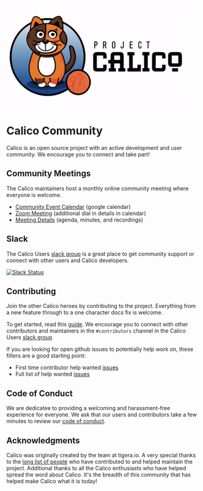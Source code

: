 ![Calico Logo](images/calico-animated.gif)

# Calico Community

Calico is an open source project with an active development and user community. We encourage you to connect and take part!

## Community Meetings
The Calico maintainers host a monthly online community meeting where everyone is welcome. 

* [Community Event Calendar](
https://calendar.google.com/calendar/embed?src=tigera.io_uunmavdev5ndovf0hc4frtl0i0%40group.calendar.google.com) (google calendar)
* [Zoom Meeting](https://zoom.us/j/270294702) (additional dial in details in calendar)
* [Meeting Details](
https://docs.google.com/document/d/1b6-ZS7UmRP_-XDq4XnlaKyb7lW9xbnzJ4mt5JK7ASHY/) (agenda, minutes, and recordings)

## Slack

The Calico Users [slack group](https://slack.projectcalico.org) is a great place to get community support or connect with  other users and Calico developers. 

[![Slack Status](https://slack.projectcalico.org/badge.svg)](https://slack.projectcalico.org)

## Contributing

Join the other Calico heroes by contributing to the project. Everything from a new feature through to a one character docs fix is welcome.

To get started, read this [guide](https://github.com/projectcalico/calico/blob/master/CONTRIBUTING_CODE.md). We encourage you to connect with other contributors and maintainers in the `#contributors` channel in the Calico Users [slack group](https://slack.projectcalico.org)


If you are looking for open github issues to potentially help work on, these filters are a good starting point:

* First time contributor help wanted [issues](https://github.com/issues?utf8=%E2%9C%93&q=is%3Aopen+user%3Aprojectcalico+label%3A%22good-first-issue%22+)
* Full list of help wanted [issues](https://github.com/issues?utf8=%E2%9C%93&q=is%3Aopen+user%3Aprojectcalico+label%3A%22help+wanted%22+)


## Code of Conduct

We are dedicatee to providing a welcoming and harassment-free experience for everyone. We ask that our users and contributors take a few minutes to review our [code of conduct](CODE_OF_CONDUCT.md).

## Acknowledgments

Calico was originally created by the team at tigera.io. A very special thanks to the [long list of people](https://github.com/projectcalico/calico/blob/master/AUTHORS.md) who have contributed to and helped maintain the project. Additional thanks to all the Calico enthusiasts who have helped spread the word about Calico.  It's the breadth of this community that has helped make Calico what it is today!

